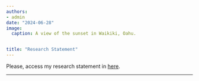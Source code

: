 ```yaml
---
authors:
- admin
date: "2024-06-28"
image:
  caption: A view of the sunset in Waikiki, Oahu.


title: "Research Statement"
---
```


Please, access my research statement in [here](/Research_Statement.pdf).

---
